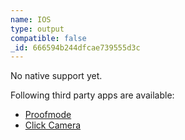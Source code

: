 ```yaml
---
name: IOS
type: output
compatible: false
_id: 666594b244dfcae739555d3c
---
```

No native support yet.

Following third party apps are available:
- [Proofmode](https://apps.apple.com/us/app/proofmode/id1526270484)
- [Click Camera](https://apps.apple.com/us/app/click-camera-trusted-content/id6472920649)
